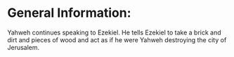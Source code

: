 # General Information:

Yahweh continues speaking to Ezekiel. He tells Ezekiel to take a brick and dirt and pieces of wood and act as if he were Yahweh destroying the city of Jerusalem.